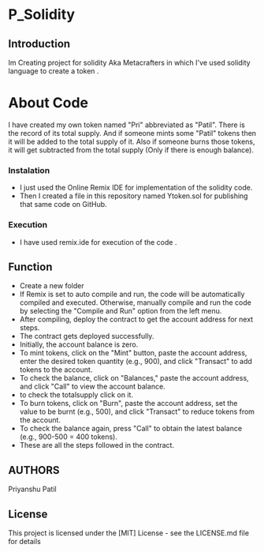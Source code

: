 # P_Solidity
## Introduction 
Im Creating project for solidity Aka Metacrafters in which I've used solidity language to create a token .

# About Code 
I have created my own token named "Pri" abbreviated as "Patil". There is the record of its total supply. And if someone mints some "Patil" tokens then it will be added to the total supply of it. Also if someone burns those tokens, it will get subtracted from the total supply (Only if there is enough balance).

### Instalation

* I just used the Online Remix IDE for implementation of  the solidity code.
* Then I created a file in this repository named Ytoken.sol for publishing that same code on GitHub.

### Execution

* I have used remix.ide for execution of the code .

## Function 
* Create a new folder 
* If Remix is set to auto compile and run, the code will be automatically compiled and executed. Otherwise, manually compile and run the code by selecting the "Compile and Run" option from the left menu.
* After compiling, deploy the contract to get the account address for next steps.
* The contract gets deployed successfully.
* Initially, the account balance is zero.
* To mint tokens, click on the "Mint" button, paste the account address, enter the desired token quantity (e.g., 900), and click "Transact" to add tokens to the account.
* To check the balance, click on "Balances," paste the account address, and click "Call" to view the account balance.
* to check the totalsupply click on it.
* To burn tokens, click on "Burn", paste the account address, set the value to be burnt (e.g., 500), and click "Transact" to reduce tokens from the account.
* To check the balance again, press "Call" to obtain the latest balance (e.g., 900-500 = 400 tokens).
* These are all the steps followed in the contract.
## AUTHORS
Priyanshu Patil

## License
This project is licensed under the [MIT] License - see the LICENSE.md file for details
